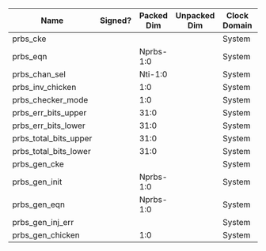 | Name                       | Signed? | Packed Dim      | Unpacked Dim   | Clock Domain | JTAG Dir | Reset Val                                    |
|----------------------------|---------|-----------------|----------------|--------------|----------|----------------------------------------------|
| prbs_cke                   |         |                 |                | System       | out      | 1                                            |
| prbs_eqn                   |         | Nprbs-1:0       |                | System       | out      | 'b00000000000000000000000001100000           |
| prbs_chan_sel              |         | Nti-1:0         |                | System       | out      | 'hFFFF                                       |
| prbs_inv_chicken           |         | 1:0             |                | System       | out      | 'b00                                         |
| prbs_checker_mode          |         | 1:0             |                | System       | out      | 'b00                                         |
| prbs_err_bits_upper        |         | 31:0            |                | System       | in       |                                              |
| prbs_err_bits_lower        |         | 31:0            |                | System       | in       |                                              |
| prbs_total_bits_upper      |         | 31:0            |                | System       | in       |                                              |
| prbs_total_bits_lower      |         | 31:0            |                | System       | in       |                                              |
| prbs_gen_cke               |         |                 |                | System       | out      | 0                                            |
| prbs_gen_init              |         | Nprbs-1:0       |                | System       | out      | 'h00000001                                   |
| prbs_gen_eqn               |         | Nprbs-1:0       |                | System       | out      | 'b00000000000000000000000001100000           |
| prbs_gen_inj_err           |         |                 |                | System       | out      | 0                                            |
| prbs_gen_chicken           |         | 1:0             |                | System       | out      | 'b00                                         |

